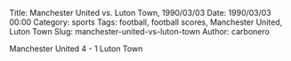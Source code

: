 Title: Manchester United vs. Luton Town, 1990/03/03
Date: 1990/03/03 00:00
Category: sports
Tags: football, football scores, Manchester United, Luton Town
Slug: manchester-united-vs-luton-town
Author: carbonero


Manchester United 4 - 1 Luton Town

